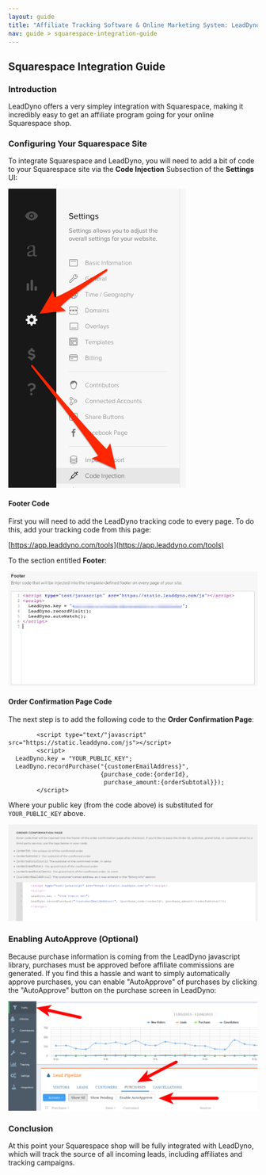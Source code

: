 ```yaml
---
layout: guide
title: "Affiliate Tracking Software & Online Marketing System: LeadDyno"
nav: guide > squarespace-integration-guide
---
```


## Squarespace Integration Guide

### Introduction

LeadDyno offers a very simpley integration with Squarespace, making it incredibly easy to get an
affiliate program going for your online Squarespace shop.

### Configuring Your Squarespace Site

To integrate Squarespace and LeadDyno, you will need to add a bit of code to your Squarespace site via
 the **Code Injection** Subsection of the **Settings** UI:

![Squarespace Setup](img/squarespace-code-injection.png)

#### Footer Code

First you will need to add the LeadDyno tracking code to every page.  To do this, add your tracking code
from this page:

[https://app.leaddyno.com/tools](https://app.leaddyno.com/tools)

To the section entitled **Footer**:

![Squarespace Setup](img/squarespace-footer.png)

#### Order Confirmation Page Code

The next step is to add the following code to the **Order Confirmation Page**:

			<script type="text/"javascript" src="https://static.leaddyno.com/js"></script>
			<script>
      LeadDyno.key = "YOUR_PUBLIC_KEY";
      LeadDyno.recordPurchase("{customerEmailAddress}",
                              {purchase_code:{orderId},
                               purchase_amount:{orderSubtotal}});
			</script>


Where your public key (from the code above) is substituted for `YOUR_PUBLIC_KEY` above.

![Squarespace Setup](img/squarespace-order-confirm.png)

### Enabling AutoApprove (Optional)

Because purchase information is coming from the LeadDyno javascript library, purchases must be approved before
affiliate commissions are generated.  If you find this a hassle and want to simply automatically approve
purchases, you can enable "AutoApprove" of purchases by clicking the "AutoApprove" button on the purchase screen
in LeadDyno:

![Squarespace Autoapprove](img/americommerce-autoapprove.png)

### Conclusion

At this point your Squarespace shop will be fully integrated with LeadDyno, which will track the source of all incoming leads,
including affiliates and tracking campaigns.
